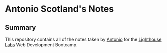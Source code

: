 # Antonio Scotland's Notes

## Summary

This repository contains all of the notes taken by [Antonio](https://github.com/ascotlan) for the [Lighthouse Labs](https://www.lighthouselabs.ca/) Web Development Bootcamp.

